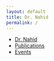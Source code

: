 ```yaml
---
layout: default
title: Dr. Nahid
permalink: /
---
```


<!-- TOP NAVIGATION -->
<nav class="top-nav">
  <ul>
    <li><a href="/">Dr. Nahid</a></li>
    <li><a href="/publications/">Publications</a></li>
    <li><a href="/events/">Events</a></li>
    
  </ul>
</nav> 
